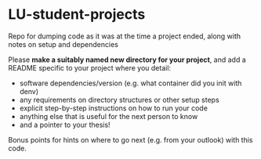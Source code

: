 # LU-student-projects
Repo for dumping code as it was at the time a project ended, along with notes on setup and dependencies 

Please **make a suitably named new directory for your project**, and add a README specific to your project where you detail:
- software dependencies/version (e.g. what container did you init with denv)
- any requirements on directory structures or other setup steps
- explicit step-by-step instructions on how to run your code
- anything else that is useful for the next person to know
- and a pointer to your thesis!

Bonus points for hints on where to go next (e.g. from your outlook) with this code.
